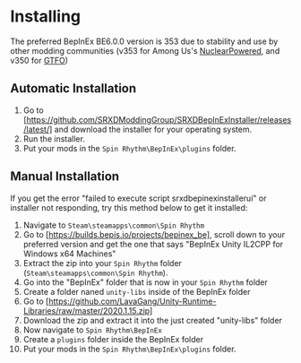 # Installing
The preferred BepInEx BE6.0.0 version is 353 due to stability and use by other modding communities (v353 for Among Us's [NuclearPowered](https://github.com/NuclearPowered/BepInEx), and v350 for [GTFO](https://gtfo.thunderstore.io/package/BepInEx/BepInExPack_GTFO/))

## Automatic Installation
1. Go to [https://github.com/SRXDModdingGroup/SRXDBepInExInstaller/releases/latest/] and download the installer for your operating system.
2. Run the installer.
3. Put your mods in the `Spin Rhythm\BepInEx\plugins` folder.

## Manual Installation
If you get the error "failed to execute script srxdbepinexinstallerui" or installer not responding, try this method below to get it installed:
1. Navigate to `Steam\steamapps\common\Spin Rhythm`
2. Go to [https://builds.bepis.io/projects/bepinex_be], scroll down to your preferred version and get the one that says "BepInEx Unity IL2CPP for Windows x64 Machines"
3. Extract the zip into your `Spin Rhythm` folder (`Steam\steamapps\common\Spin Rhythm`).
4. Go into the "BepInEx" folder that is now in your `Spin Rhythm` folder
5. Create a folder naned `unity-libs` inside of the BepInEx folder
6. Go to [https://github.com/LavaGang/Unity-Runtime-Libraries/raw/master/2020.1.15.zip]
7. Download the zip and extract it into the just created "unity-libs" folder
8. Now navigate to `Spin Rhythm\BepInEx`
9. Create a `plugins` folder inside the BepInEx folder
10. Put your mods in the `Spin Rhythm\BepInEx\plugins` folder.